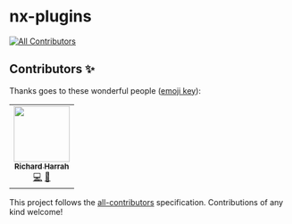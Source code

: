 # nx-plugins

<!-- ALL-CONTRIBUTORS-BADGE:START - Do not remove or modify this section -->

[![All Contributors](https://img.shields.io/badge/all_contributors-1-orange.svg?style=flat-square)](#contributors-)

<!-- ALL-CONTRIBUTORS-BADGE:END -->

## Contributors ✨

Thanks goes to these wonderful people ([emoji key](https://allcontributors.org/docs/en/emoji-key)):

<!-- ALL-CONTRIBUTORS-LIST:START - Do not remove or modify this section -->
<!-- prettier-ignore-start -->
<!-- markdownlint-disable -->
<table>
  <tr>
    <td align="center"><a href="https://richardharrah.com/"><img src="https://avatars.githubusercontent.com/u/1672786?v=4?s=100" width="100px;" alt=""/><br /><sub><b>Richard Harrah</b></sub></a><br /><a href="https://github.com/ToppleTheNun/nx-plugins/commits?author=ToppleTheNun" title="Code">💻</a> <a href="#maintenance-ToppleTheNun" title="Maintenance">🚧</a></td>
  </tr>
</table>

<!-- markdownlint-restore -->
<!-- prettier-ignore-end -->

<!-- ALL-CONTRIBUTORS-LIST:END -->

This project follows the [all-contributors](https://github.com/all-contributors/all-contributors) specification. Contributions of any kind welcome!
